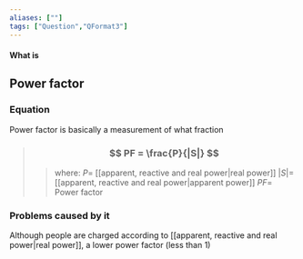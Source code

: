 ```yaml
---
aliases: [""]
tags: ["Question","QFormat3"]
---
```


#### What is
## Power factor
### Equation
Power factor is basically a measurement of what fraction

> ### $$ PF = \frac{P}{|S|} $$ 
>> where:
>> $P=$ [[apparent, reactive and real power|real power]]
>> $|S|=$ [[apparent, reactive and real power|apparent power]]
>> $PF=$ Power factor

### Problems caused by it
Although people are charged according to [[apparent, reactive and real power|real power]], a lower power factor (less than 1)